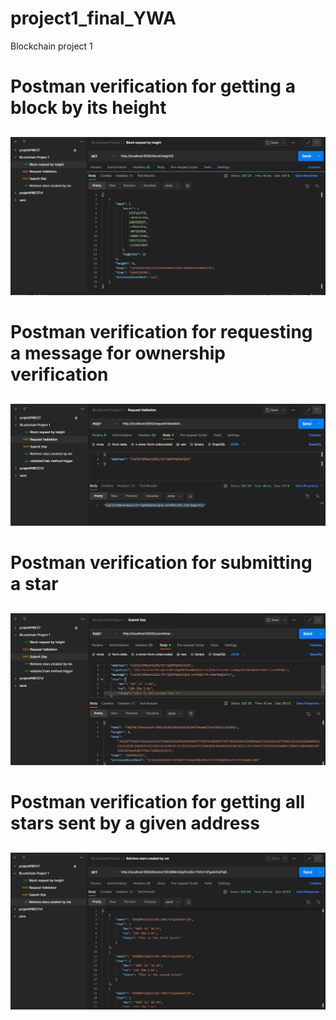 # project1_final_YWA
Blockchain project 1
# Postman verification for getting a block by its height 

##
![GitHub GettingBlockByHeigth](/postman_verifications/block_height.png)


# Postman verification for requesting a message for ownership verification  

##
![GitHub gettingMessage](/postman_verifications/verification.png)


# Postman verification for submitting a star

##
![GitHub submittingAStar](/postman_verifications/star_submit.png)


# Postman verification for getting all stars sent by a given address  

##
![GitHub GettingStarPostedByAddress](/postman_verifications/stars_address.png)
